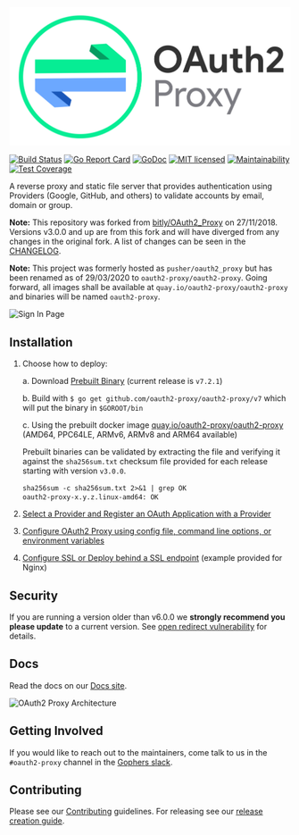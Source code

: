 ![OAuth2 Proxy](/docs/static/img/logos/OAuth2_Proxy_horizontal.svg)

[![Build Status](https://secure.travis-ci.org/oauth2-proxy/oauth2-proxy.svg?branch=master)](http://travis-ci.org/oauth2-proxy/oauth2-proxy)
[![Go Report Card](https://goreportcard.com/badge/github.com/oauth2-proxy/oauth2-proxy)](https://goreportcard.com/report/github.com/oauth2-proxy/oauth2-proxy)
[![GoDoc](https://godoc.org/github.com/oauth2-proxy/oauth2-proxy?status.svg)](https://godoc.org/github.com/oauth2-proxy/oauth2-proxy)
[![MIT licensed](https://img.shields.io/badge/license-MIT-blue.svg)](./LICENSE)
[![Maintainability](https://api.codeclimate.com/v1/badges/a58ff79407212e2beacb/maintainability)](https://codeclimate.com/github/oauth2-proxy/oauth2-proxy/maintainability)
[![Test Coverage](https://api.codeclimate.com/v1/badges/a58ff79407212e2beacb/test_coverage)](https://codeclimate.com/github/oauth2-proxy/oauth2-proxy/test_coverage)

A reverse proxy and static file server that provides authentication using Providers (Google, GitHub, and others)
to validate accounts by email, domain or group.

**Note:** This repository was forked from [bitly/OAuth2_Proxy](https://github.com/bitly/oauth2_proxy) on 27/11/2018.
Versions v3.0.0 and up are from this fork and will have diverged from any changes in the original fork.
A list of changes can be seen in the [CHANGELOG](CHANGELOG.md).

**Note:** This project was formerly hosted as `pusher/oauth2_proxy` but has been renamed as of 29/03/2020 to `oauth2-proxy/oauth2-proxy`.
Going forward, all images shall be available at `quay.io/oauth2-proxy/oauth2-proxy` and binaries will be named `oauth2-proxy`.

![Sign In Page](https://cloud.githubusercontent.com/assets/45028/4970624/7feb7dd8-6886-11e4-93e0-c9904af44ea8.png)

## Installation

1.  Choose how to deploy:

    a. Download [Prebuilt Binary](https://github.com/oauth2-proxy/oauth2-proxy/releases) (current release is `v7.2.1`)

    b. Build with `$ go get github.com/oauth2-proxy/oauth2-proxy/v7` which will put the binary in `$GOROOT/bin`

    c. Using the prebuilt docker image [quay.io/oauth2-proxy/oauth2-proxy](https://quay.io/oauth2-proxy/oauth2-proxy) (AMD64, PPC64LE, ARMv6, ARMv8 and ARM64 available)

    Prebuilt binaries can be validated by extracting the file and verifying it against the `sha256sum.txt` checksum file provided for each release starting with version `v3.0.0`.

    ```
    sha256sum -c sha256sum.txt 2>&1 | grep OK
    oauth2-proxy-x.y.z.linux-amd64: OK
    ```

2.  [Select a Provider and Register an OAuth Application with a Provider](https://oauth2-proxy.github.io/oauth2-proxy/docs/configuration/oauth_provider)
3.  [Configure OAuth2 Proxy using config file, command line options, or environment variables](https://oauth2-proxy.github.io/oauth2-proxy/docs/configuration/overview)
4.  [Configure SSL or Deploy behind a SSL endpoint](https://oauth2-proxy.github.io/oauth2-proxy/docs/configuration/tls) (example provided for Nginx)


## Security

If you are running a version older than v6.0.0 we **strongly recommend you please update** to a current version.
See [open redirect vulnerability](https://github.com/oauth2-proxy/oauth2-proxy/security/advisories/GHSA-5m6c-jp6f-2vcv) for details.

## Docs

Read the docs on our [Docs site](https://oauth2-proxy.github.io/oauth2-proxy/docs/).

![OAuth2 Proxy Architecture](https://cloud.githubusercontent.com/assets/45028/8027702/bd040b7a-0d6a-11e5-85b9-f8d953d04f39.png)

## Getting Involved

If you would like to reach out to the maintainers, come talk to us in the `#oauth2-proxy` channel in the [Gophers slack](http://gophers.slack.com/).

## Contributing

Please see our [Contributing](CONTRIBUTING.md) guidelines. For releasing see our [release creation guide](RELEASE.md).
